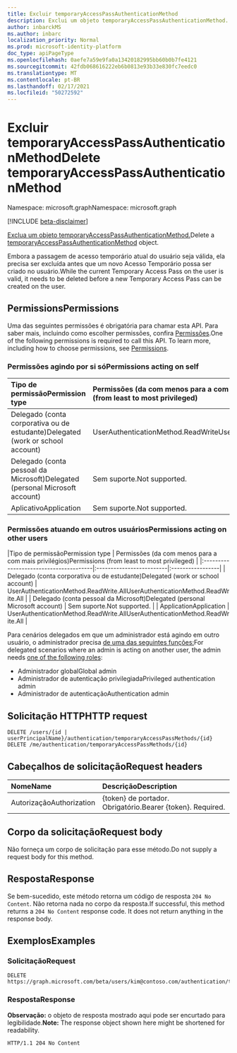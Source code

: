 ```yaml
---
title: Excluir temporaryAccessPassAuthenticationMethod
description: Exclui um objeto temporaryAccessPassAuthenticationMethod.
author: inbarckMS
ms.author: inbarc
localization_priority: Normal
ms.prod: microsoft-identity-platform
doc_type: apiPageType
ms.openlocfilehash: 0aefe7a59e9fa0a13420182995bb60b0b7fe4121
ms.sourcegitcommit: 42fdb068616222eb6b0813e93b33e830fc7eedc0
ms.translationtype: MT
ms.contentlocale: pt-BR
ms.lasthandoff: 02/17/2021
ms.locfileid: "50272592"
---
```

# <a name="delete-temporaryaccesspassauthenticationmethod"></a><span data-ttu-id="80b56-103">Excluir temporaryAccessPassAuthenticationMethod</span><span class="sxs-lookup"><span data-stu-id="80b56-103">Delete temporaryAccessPassAuthenticationMethod</span></span>
<span data-ttu-id="80b56-104">Namespace: microsoft.graph</span><span class="sxs-lookup"><span data-stu-id="80b56-104">Namespace: microsoft.graph</span></span>

[!INCLUDE [beta-disclaimer](../../includes/beta-disclaimer.md)]

<span data-ttu-id="80b56-105">[Exclua um objeto temporaryAccessPassAuthenticationMethod.](../resources/temporaryaccesspassauthenticationmethod.md)</span><span class="sxs-lookup"><span data-stu-id="80b56-105">Delete a [temporaryAccessPassAuthenticationMethod](../resources/temporaryaccesspassauthenticationmethod.md) object.</span></span>

<span data-ttu-id="80b56-106">Embora a passagem de acesso temporário atual do usuário seja válida, ela precisa ser excluída antes que um novo Acesso Temporário possa ser criado no usuário.</span><span class="sxs-lookup"><span data-stu-id="80b56-106">While the current Temporary Access Pass on the user is valid, it needs to be deleted before a new Temporary Access Pass can be created on the user.</span></span>

## <a name="permissions"></a><span data-ttu-id="80b56-107">Permissions</span><span class="sxs-lookup"><span data-stu-id="80b56-107">Permissions</span></span>
<span data-ttu-id="80b56-p101">Uma das seguintes permissões é obrigatória para chamar esta API. Para saber mais, incluindo como escolher permissões, confira [Permissões](/graph/permissions-reference).</span><span class="sxs-lookup"><span data-stu-id="80b56-p101">One of the following permissions is required to call this API. To learn more, including how to choose permissions, see [Permissions](/graph/permissions-reference).</span></span>

### <a name="permissions-acting-on-self"></a><span data-ttu-id="80b56-110">Permissões agindo por si só</span><span class="sxs-lookup"><span data-stu-id="80b56-110">Permissions acting on self</span></span>

|<span data-ttu-id="80b56-111">Tipo de permissão</span><span class="sxs-lookup"><span data-stu-id="80b56-111">Permission type</span></span>      | <span data-ttu-id="80b56-112">Permissões (da com menos para a com mais privilégios)</span><span class="sxs-lookup"><span data-stu-id="80b56-112">Permissions (from least to most privileged)</span></span>              |
|:---------------------------------------|:-------------------------|
| <span data-ttu-id="80b56-113">Delegado (conta corporativa ou de estudante)</span><span class="sxs-lookup"><span data-stu-id="80b56-113">Delegated (work or school account)</span></span>     | <span data-ttu-id="80b56-114">UserAuthenticationMethod.ReadWrite</span><span class="sxs-lookup"><span data-stu-id="80b56-114">UserAuthenticationMethod.ReadWrite</span></span> |
| <span data-ttu-id="80b56-115">Delegado (conta pessoal da Microsoft)</span><span class="sxs-lookup"><span data-stu-id="80b56-115">Delegated (personal Microsoft account)</span></span> | <span data-ttu-id="80b56-116">Sem suporte.</span><span class="sxs-lookup"><span data-stu-id="80b56-116">Not supported.</span></span> |
| <span data-ttu-id="80b56-117">Aplicativo</span><span class="sxs-lookup"><span data-stu-id="80b56-117">Application</span></span>                            | <span data-ttu-id="80b56-118">Sem suporte.</span><span class="sxs-lookup"><span data-stu-id="80b56-118">Not supported.</span></span> |

### <a name="permissions-acting-on-other-users"></a><span data-ttu-id="80b56-119">Permissões atuando em outros usuários</span><span class="sxs-lookup"><span data-stu-id="80b56-119">Permissions acting on other users</span></span>

|<span data-ttu-id="80b56-120">Tipo de permissão</span><span class="sxs-lookup"><span data-stu-id="80b56-120">Permission type</span></span>      | <span data-ttu-id="80b56-121">Permissões (da com menos para a com mais privilégios)</span><span class="sxs-lookup"><span data-stu-id="80b56-121">Permissions (from least to most privileged)</span></span>              |
|:---------------------------------------|:-------------------------|:-----------------|
| <span data-ttu-id="80b56-122">Delegado (conta corporativa ou de estudante)</span><span class="sxs-lookup"><span data-stu-id="80b56-122">Delegated (work or school account)</span></span>     | <span data-ttu-id="80b56-123">UserAuthenticationMethod.ReadWrite.All</span><span class="sxs-lookup"><span data-stu-id="80b56-123">UserAuthenticationMethod.ReadWrite.All</span></span> |
| <span data-ttu-id="80b56-124">Delegado (conta pessoal da Microsoft)</span><span class="sxs-lookup"><span data-stu-id="80b56-124">Delegated (personal Microsoft account)</span></span> | <span data-ttu-id="80b56-125">Sem suporte.</span><span class="sxs-lookup"><span data-stu-id="80b56-125">Not supported.</span></span> |
| <span data-ttu-id="80b56-126">Application</span><span class="sxs-lookup"><span data-stu-id="80b56-126">Application</span></span>                            | <span data-ttu-id="80b56-127">UserAuthenticationMethod.ReadWrite.All</span><span class="sxs-lookup"><span data-stu-id="80b56-127">UserAuthenticationMethod.ReadWrite.All</span></span> |

<span data-ttu-id="80b56-128">Para cenários delegados em que um administrador está agindo em outro usuário, o administrador precisa [de uma das seguintes funções:](/azure/active-directory/users-groups-roles/directory-assign-admin-roles#available-roles)</span><span class="sxs-lookup"><span data-stu-id="80b56-128">For delegated scenarios where an admin is acting on another user, the admin needs [one of the following roles](/azure/active-directory/users-groups-roles/directory-assign-admin-roles#available-roles):</span></span>
* <span data-ttu-id="80b56-129">Administrador global</span><span class="sxs-lookup"><span data-stu-id="80b56-129">Global admin</span></span>
* <span data-ttu-id="80b56-130">Administrador de autenticação privilegiada</span><span class="sxs-lookup"><span data-stu-id="80b56-130">Privileged authentication admin</span></span>
* <span data-ttu-id="80b56-131">Administrador de autenticação</span><span class="sxs-lookup"><span data-stu-id="80b56-131">Authentication admin</span></span>

## <a name="http-request"></a><span data-ttu-id="80b56-132">Solicitação HTTP</span><span class="sxs-lookup"><span data-stu-id="80b56-132">HTTP request</span></span>

<!-- {
  "blockType": "ignored"
}
-->
``` http
DELETE /users/{id | userPrincipalName}/authentication/temporaryAccessPassMethods/{id}
DELETE /me/authentication/temporaryAccessPassMethods/{id}
```

## <a name="request-headers"></a><span data-ttu-id="80b56-133">Cabeçalhos de solicitação</span><span class="sxs-lookup"><span data-stu-id="80b56-133">Request headers</span></span>
|<span data-ttu-id="80b56-134">Nome</span><span class="sxs-lookup"><span data-stu-id="80b56-134">Name</span></span>|<span data-ttu-id="80b56-135">Descrição</span><span class="sxs-lookup"><span data-stu-id="80b56-135">Description</span></span>|
|:---|:---|
|<span data-ttu-id="80b56-136">Autorização</span><span class="sxs-lookup"><span data-stu-id="80b56-136">Authorization</span></span>|<span data-ttu-id="80b56-p102">{token} de portador. Obrigatório.</span><span class="sxs-lookup"><span data-stu-id="80b56-p102">Bearer {token}. Required.</span></span>|

## <a name="request-body"></a><span data-ttu-id="80b56-139">Corpo da solicitação</span><span class="sxs-lookup"><span data-stu-id="80b56-139">Request body</span></span>
<span data-ttu-id="80b56-140">Não forneça um corpo de solicitação para esse método.</span><span class="sxs-lookup"><span data-stu-id="80b56-140">Do not supply a request body for this method.</span></span>

## <a name="response"></a><span data-ttu-id="80b56-141">Resposta</span><span class="sxs-lookup"><span data-stu-id="80b56-141">Response</span></span>

<span data-ttu-id="80b56-p103">Se bem-sucedido, este método retorna um código de resposta `204 No Content`. Não retorna nada no corpo da resposta.</span><span class="sxs-lookup"><span data-stu-id="80b56-p103">If successful, this method returns a `204 No Content` response code. It does not return anything in the response body.</span></span>

## <a name="examples"></a><span data-ttu-id="80b56-144">Exemplos</span><span class="sxs-lookup"><span data-stu-id="80b56-144">Examples</span></span>

### <a name="request"></a><span data-ttu-id="80b56-145">Solicitação</span><span class="sxs-lookup"><span data-stu-id="80b56-145">Request</span></span>
<!-- {
  "blockType": "request",
  "name": "delete_temporaryaccesspassauthenticationmethod"
}
-->
``` http
DELETE https://graph.microsoft.com/beta/users/kim@contoso.com/authentication/temporaryAccessPassMethods/{id}
```


### <a name="response"></a><span data-ttu-id="80b56-146">Resposta</span><span class="sxs-lookup"><span data-stu-id="80b56-146">Response</span></span>
<span data-ttu-id="80b56-147">**Observação:** o objeto de resposta mostrado aqui pode ser encurtado para legibilidade.</span><span class="sxs-lookup"><span data-stu-id="80b56-147">**Note:** The response object shown here might be shortened for readability.</span></span>
<!-- {
  "blockType": "response",
  "truncated": true
}
-->
``` http
HTTP/1.1 204 No Content
```